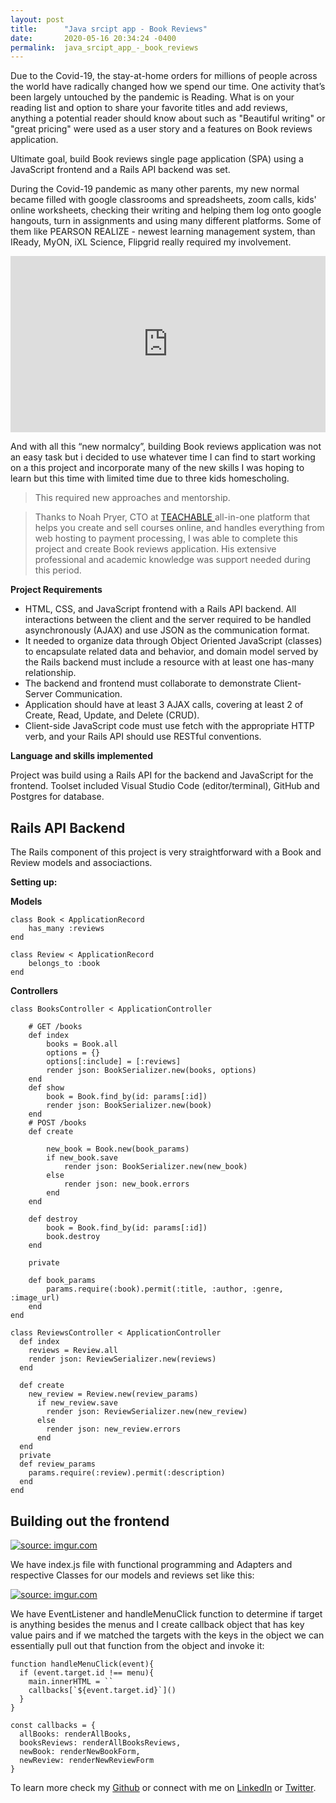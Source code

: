 ```yaml
---
layout: post
title:      "Java srcipt app - Book Reviews"
date:       2020-05-16 20:34:24 -0400
permalink:  java_srcipt_app_-_book_reviews
---
```



Due to the Covid-19, the stay-at-home orders for millions of people across the world have radically changed how we spend our time. One activity that’s been largely untouched by the pandemic is Reading. What is on your reading list and option to share your favorite titles and add reviews, anything a potential reader should know about such as "Beautiful writing" or "great pricing" were used as a user story and a features on Book reviews application. 

Ultimate goal, build Book reviews single page application (SPA) using a JavaScript frontend and a Rails API backend was set.

During the Covid-19 pandemic as many other parents, my new normal became filled with google classrooms and spreadsheets, zoom calls, kids' online worksheets, checking their writing and helping them log onto google hangouts, turn in assignments and using many different platforms. Some of them like PEARSON REALIZE - newest learning management system, than IReady, MyON, iXL Science, Flipgrid really required my involvement.

<div style="width:100%;height:0;padding-bottom:56%;position:relative;"><iframe src="https://giphy.com/embed/JEhCPFfqi2Hy8" width="100%" height="100%" style="position:absolute" frameBorder="0" class="giphy-embed" allowFullScreen></iframe></div><p><a href="https://giphy.com/gifs/disney-books-beauty-and-the-beast-belle-JEhCPFfqi2Hy8"></a></p>


And with all this “new normalcy”, building Book reviews application was not an easy task but i decided to use whatever time I can find to start working on a this project and incorporate many of the new skills I was hoping to learn but this time with limited time due to three kids homescholing. 

> This required new approaches and mentorship.

> Thanks to Noah Pryer, CTO at [TEACHABLE ](https://teachable.com/) all-in-one platform that helps you create and sell courses online, and handles everything from web hosting to payment processing, I was able to complete this project and create Book reviews application. His extensive professional and academic knowledge was support needed during this period.

**Project Requirements**
* HTML, CSS, and JavaScript frontend with a Rails API backend. All interactions between the client and the server required to be handled asynchronously (AJAX) and use JSON as the communication format. 
* It needed to organize data through Object Oriented JavaScript (classes) to encapsulate related data and behavior, and domain model served by the Rails backend must include a resource with at least one has-many relationship. 
* The backend and frontend must collaborate to demonstrate Client-Server Communication. 
* Application should have at least 3 AJAX calls, covering at least 2 of Create, Read, Update, and Delete (CRUD). 
* Client-side JavaScript code must use fetch with the appropriate HTTP verb, and your Rails API should use RESTful conventions.

**Language and skills implemented**

Project was build using a Rails API for the backend and JavaScript for the frontend. Toolset included Visual Studio Code (editor/terminal), GitHub and Postgres for database.

## **Rails API Backend**

The Rails component of this project is very straightforward with a Book and Review models and associactions.

**Setting up:**

**Models**
```
class Book < ApplicationRecord
    has_many :reviews
end
```
```
class Review < ApplicationRecord
    belongs_to :book
end
```
**Controllers**
```
class BooksController < ApplicationController

    # GET /books
    def index
        books = Book.all 
        options = {}
        options[:include] = [:reviews]
        render json: BookSerializer.new(books, options)
    end
    def show
        book = Book.find_by(id: params[:id])
        render json: BookSerializer.new(book)
    end
    # POST /books
    def create
        
        new_book = Book.new(book_params)
        if new_book.save
            render json: BookSerializer.new(new_book)
        else
            render json: new_book.errors
        end
    end
   
    def destroy
        book = Book.find_by(id: params[:id])
        book.destroy
    end

    private

    def book_params
        params.require(:book).permit(:title, :author, :genre, :image_url)
    end
end

```


```
class ReviewsController < ApplicationController
  def index
    reviews = Review.all
    render json: ReviewSerializer.new(reviews)
  end

  def create
    new_review = Review.new(review_params)
      if new_review.save
        render json: ReviewSerializer.new(new_review)
      else
        render json: new_review.errors
      end
  end
  private 
  def review_params
    params.require(:review).permit(:description)
  end
end
```

##  Building out the frontend

<a href="https://imgur.com/uIfiRhr"><img src="https://i.imgur.com/uIfiRhrh.jpg" title="source: imgur.com" /></a>

We have index.js file with functional programming and Adapters and respective Classes for our models and reviews set like this:

<a href="https://imgur.com/O9fZ6ad"><img src="https://i.imgur.com/O9fZ6adh.jpg" title="source: imgur.com" /></a>

We have EventListener and handleMenuClick function to determine if target is anything besides the menus and I create callback object that has key value pairs and if we matched the targets with the keys in the object we can essentially pull out that function from the object and invoke it: 
```
function handleMenuClick(event){
  if (event.target.id !== menu){
    main.innerHTML = ``
    callbacks[`${event.target.id}`]()
  }
}
```


```
const callbacks = {
  allBooks: renderAllBooks,
  booksReviews: renderAllBooksReviews,
  newBook: renderNewBookForm,
  newReview: renderNewReviewForm
}
```



To learn more check my [Github](https://github.com/ivanadokic/book-reviews) or connect with me on [LinkedIn](https://www.linkedin.com/in/ivana-dokic-b96460120/) or [Twitter](https://twitter.com/LloydPile).


